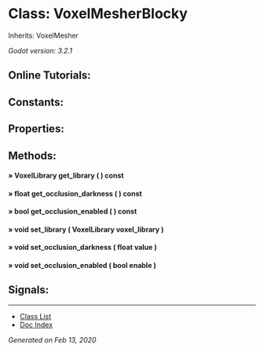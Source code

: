 # Class: VoxelMesherBlocky

Inherits: VoxelMesher

_Godot version: 3.2.1_


## Online Tutorials: 



## Constants:


## Properties:


## Methods:

#### » VoxelLibrary get_library (  )  const


#### » float get_occlusion_darkness (  )  const


#### » bool get_occlusion_enabled (  )  const


#### » void set_library ( VoxelLibrary voxel_library ) 


#### » void set_occlusion_darkness ( float value ) 


#### » void set_occlusion_enabled ( bool enable ) 



## Signals:


---
* [Class List](Class_List.md)
* [Doc Index](../01_get-started.md)

_Generated on Feb 13, 2020_
